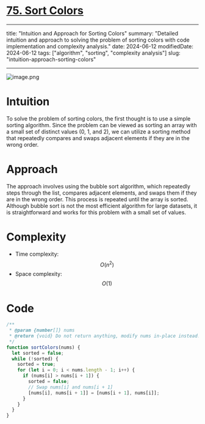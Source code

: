 # [75. Sort Colors](https://leetcode.com/problems/sort-colors)

---

title: "Intuition and Approach for Sorting Colors"
summary: "Detailed intuition and approach to solving the problem of sorting colors with code implementation and complexity analysis."
date: 2024-06-12
modifiedDate: 2024-06-12
tags: ["algorithm", "sorting", "complexity analysis"]
slug: "intuition-approach-sorting-colors"

---

![image.png](https://assets.leetcode.com/users/images/e61d4204-745b-4833-9b39-0b2cf9aee959_1718152359.7529407.png)

# Intuition

To solve the problem of sorting colors, the first thought is to use a simple sorting algorithm. Since the problem can be viewed as sorting an array with a small set of distinct values (0, 1, and 2), we can utilize a sorting method that repeatedly compares and swaps adjacent elements if they are in the wrong order.

# Approach

The approach involves using the bubble sort algorithm, which repeatedly steps through the list, compares adjacent elements, and swaps them if they are in the wrong order. This process is repeated until the array is sorted. Although bubble sort is not the most efficient algorithm for large datasets, it is straightforward and works for this problem with a small set of values.

# Complexity

- Time complexity: $$O(n^2)$$
- Space complexity: $$O(1)$$

# Code

```javascript
/**
 * @param {number[]} nums
 * @return {void} Do not return anything, modify nums in-place instead.
 */
function sortColors(nums) {
  let sorted = false;
  while (!sorted) {
    sorted = true;
    for (let i = 0; i < nums.length - 1; i++) {
      if (nums[i] > nums[i + 1]) {
        sorted = false;
        // Swap nums[i] and nums[i + 1]
        [nums[i], nums[i + 1]] = [nums[i + 1], nums[i]];
      }
    }
  }
}
```

